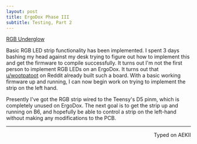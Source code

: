 ```yaml
---
layout: post
title: ErgoDox Phase III
subtitle: Testing, Part 2
---
```


<a class="embedly-card" href="https://gfycat.com/RedVainIberianemeraldlizard">RGB Underglow</a>
<script async src="//cdn.embedly.com/widgets/platform.js" charset="UTF-8"></script>

Basic RGB LED strip functionality has been implemented. I spent 3 days bashing my head against my desk trying to figure out how to implement this and get the firmware to compile successfully. It turns out I'm not the first person to implement RGB LEDs on an ErgoDox. It turns out that [u/wootpatoot](https://www.reddit.com/user/wootpatoot) on Reddit already built such a board. With a basic working firmware up and running, I can now begin work on trying to implement the strip on the left hand. 

Presently I've got the RGB strip wired to the Teensy's D5 pinm, which is completely unused on ErgoDox. The next goal is to get the strip up and running on B6, and hopefully be able to control a strip on the left-hand without making any modifications to the PCB.

---
<p align="right">Typed on AEKII</p>
